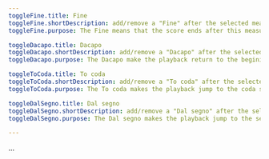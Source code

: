 ```yaml
---
toggleFine.title: Fine
toggleFine.shortDescription: add/remove a "Fine" after the selected measure
toggleFine.purpose: The Fine means that the score ends after this measure when it is played after a jump back to a segno or to the begining.

toggleDacapo.title: Dacapo
toggleDacapo.shortDescription: add/remove a "Dacapo" after the selected measure
toggleDacapo.purpose: The Dacapo make the playback return to the begining of the score.

toggleToCoda.title: To coda
toggleToCoda.shortDescription: add/remove a "To coda" after the selected measure
toggleToCoda.purpose: The To coda makes the playback jump to the coda section.

toggleDalSegno.title: Dal segno
toggleDalSegno.shortDescription: add/remove a "Dal segno" after the selected measure
toggleDalSegno.purpose: The Dal segno makes the playback jump to the segno.

---
```


...
